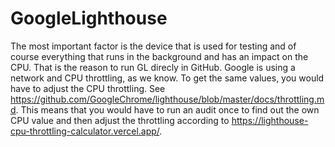 # GoogleLighthouse

The most important factor is the device that is used for testing and of course everything that runs in the background and has an impact on the CPU. That is the reason to run GL direcly in GitHub.
Google is using a network and CPU throttling, as we know. To get the same values, you would have to adjust the CPU throttling. See https://github.com/GoogleChrome/lighthouse/blob/master/docs/throttling.md. This means that you would have to run an audit once to find out the own CPU value and then adjust the throttling according to https://lighthouse-cpu-throttling-calculator.vercel.app/.
